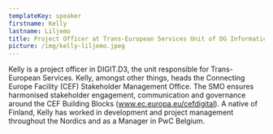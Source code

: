 ```yaml
---
templateKey: speaker
firstname: Kelly
lastname: Liljemo
title: Project Officer at Trans-European Services Unit of DG Informatics
picture: /img/kelly-liljemo.jpeg
---
```

Kelly is a project officer in DIGIT.D3, the unit responsible for Trans-European Services. Kelly, amongst other things, heads the Connecting Europe Facility (CEF) Stakeholder Management Office. The SMO ensures harmonised stakeholder engagement, communication and governance around the CEF Building Blocks (www.ec.europa.eu/cefdigital). A native of Finland, Kelly has worked in development and project management throughout the Nordics and as a Manager in PwC Belgium.
